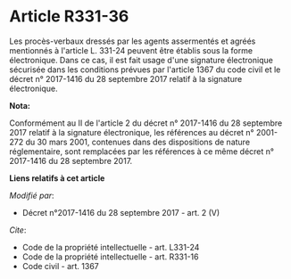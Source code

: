 # Article R331-36

Les procès-verbaux dressés par les agents assermentés et agréés mentionnés à l'article L. 331-24 peuvent être établis sous la
forme électronique. Dans ce cas, il est fait usage d'une signature électronique sécurisée dans les conditions prévues par
l'article 1367 du code civil et le décret n° 2017-1416 du 28 septembre 2017 relatif à la signature électronique.

**Nota:**

Conformément au II de l'article 2 du décret n° 2017-1416 du 28 septembre 2017 relatif à la signature électronique, les
références au décret n° 2001-272 du 30 mars 2001, contenues dans des dispositions de nature réglementaire, sont remplacées
par les références à ce même décret n° 2017-1416 du 28 septembre 2017.

**Liens relatifs à cet article**

_Modifié par_:

  - Décret n°2017-1416 du 28 septembre 2017 - art. 2 (V)

_Cite_:

  - Code de la propriété intellectuelle - art. L331-24
  - Code de la propriété intellectuelle - art. R331-16
  - Code civil - art. 1367
